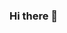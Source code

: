 ### Hi there 👋

<!--
**Hunter5555/Hunter5555** is a ✨ _special_ ✨ repository because its `README.md` (this file) appears on your GitHub profile.

Lambda School, CA, USA									                                    
September 2019 - May 2020
Full Stack Web Development & Computer Science
Lambda School is a 7+ month accelerated program with an immersive (full-time, 40+ hours/week) hands-on curriculum with a focus on computer science, 

Future Hope School									                                 
https://github.com/Lambda-School-Labs/future-hope-fe
Mobile app and web app allowing students in Ghana to study for school entrance exams
React | Node | ReactNative | Bootstrap | Styled-Components 
Used Firebase backend for user data
Built many features for both web and mobile including messaging feature and calendar/scheduling feature. 
Created responsive/elegantly styled contact page, dashboard, authentication using BST styles.  


- 🔭 I’m currently working on an e-commerce site which will allow a company/person to sell their products
without use of a third party.
- 🌱 I’m currently learning Next.js for improved web presence/SEO and I'm studying more python.
- 📫 How to reach me: hunter.m.allan@gmail.com, https://www.linkedin.com/in/hunter-allan/
-->
